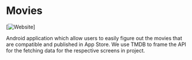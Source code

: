 # Movies

[![Website](https://jaywad.com/blogs/best-android-apps-to-watch-download-free-movies-and-tv-series)]

Android application which allow users to easily figure out the movies that are compatible and published in App Store.
We use TMDB to frame the API for the fetching data for the respective screens in project.

